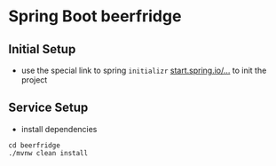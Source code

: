 # Spring Boot beerfridge

## Initial Setup
* use the special link to spring `initializr` [start.spring.io/...](https://start.spring.io/#!type=maven-project&language=java&platformVersion=3.0.4&packaging=jar&jvmVersion=17&groupId=io.grohm&artifactId=beerfridge&name=beerfridge&description=Demo%20project%20for%20the%20big%20comparison%20between%20Golang%20and%20Java%20Spring%20Boot%20in%20the%20GO-Tour%20workshop.&packageName=io.grohm.beerfridge&dependencies=web,devtools,lombok,data-jpa,liquibase,postgresql) to init the project

## Service Setup
* install dependencies
```shell
cd beerfridge
./mvnw clean install
```